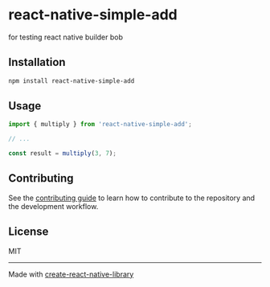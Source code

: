 # react-native-simple-add

for testing react native builder bob

## Installation

```sh
npm install react-native-simple-add
```

## Usage


```js
import { multiply } from 'react-native-simple-add';

// ...

const result = multiply(3, 7);
```


## Contributing

See the [contributing guide](CONTRIBUTING.md) to learn how to contribute to the repository and the development workflow.

## License

MIT

---

Made with [create-react-native-library](https://github.com/callstack/react-native-builder-bob)
